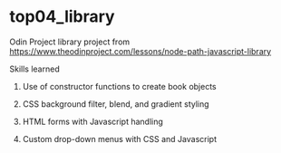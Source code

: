 # top04_library
Odin Project library project from https://www.theodinproject.com/lessons/node-path-javascript-library

Skills learned

1. Use of constructor functions to create book objects

2. CSS background filter, blend, and gradient styling

3. HTML forms with Javascript handling

4. Custom drop-down menus with CSS and Javascript